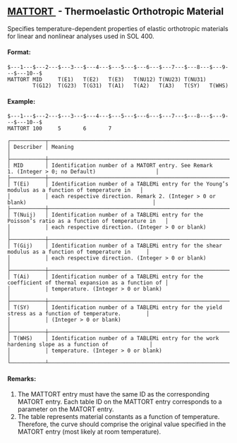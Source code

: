 ## [MATTORT ](https://help.hexagonmi.com/bundle/MSC_Nastran_2022.4/page/Nastran_Combined_Book/qrg/bulkno/TOC.MATTORT.xhtml) - Thermoelastic Orthotropic Material

Specifies temperature-dependent properties of elastic orthotropic materials for linear and nonlinear analyses used in SOL 400.

#### Format:

```nastran
$---1---$---2---$---3---$---4---$---5---$---6---$---7---$---8---$---9---$---10--$
MATTORT MID     T(E1)   T(E2)   T(E3)   T(NU12) T(NU23) T(NU31)         
        T(G12)  T(G23)  T(G31)  T(A1)   T(A2)   T(A3)   T(SY)   T(WHS)  
```

#### Example:

```nastran
$---1---$---2---$---3---$---4---$---5---$---6---$---7---$---8---$---9---$---10--$
MATTORT 100     5       6       7
```

```text
┌───────────┬────────────────────────────────────────────────────────────────────────────────────────────────────┐
│ Describer │ Meaning                                                                                            │
├───────────┼────────────────────────────────────────────────────────────────────────────────────────────────────┤
│ MID       │ Identification number of a MATORT entry. See Remark 1. (Integer > 0; no Default)                   │
├───────────┼────────────────────────────────────────────────────────────────────────────────────────────────────┤
│ T(Ei)     │ Identification number of a TABLEMi entry for the Young’s modulus as a function of temperature in   │
│           │ each respective direction. Remark 2. (Integer > 0 or blank)                                        │
├───────────┼────────────────────────────────────────────────────────────────────────────────────────────────────┤
│ T(Nuij)   │ Identification number of a TABLEMi entry for the Poisson’s ratio as a function of temperature in   │
│           │ each respective direction. (Integer > 0 or blank)                                                  │
├───────────┼────────────────────────────────────────────────────────────────────────────────────────────────────┤
│ T(Gij)    │ Identification number of a TABLEMi entry for the shear modulus as a function of temperature in     │
│           │ each respective direction. (Integer > 0 or blank)                                                  │
├───────────┼────────────────────────────────────────────────────────────────────────────────────────────────────┤
│ T(Ai)     │ Identification number of a TABLEMi entry for the coefficient of thermal expansion as a function of │
│           │ temperature. (Integer > 0 or blank)                                                                │
├───────────┼────────────────────────────────────────────────────────────────────────────────────────────────────┤
│ T(SY)     │ Identification number of a TABLEMi entry for the yield stress as a function of temperature.        │
│           │ (Integer > 0 or blank)                                                                             │
├───────────┼────────────────────────────────────────────────────────────────────────────────────────────────────┤
│ T(WHS)    │ Identification number of a TABLEMi entry for the work hardening slope as a function of             │
│           │ temperature. (Integer > 0 or blank)                                                                │
└───────────┴────────────────────────────────────────────────────────────────────────────────────────────────────┘
```

#### Remarks:

1. The MATTORT entry must have the same ID as the corresponding MATORT entry. Each table ID on the MATTORT entry corresponds to a parameter on the MATORT entry.
2. The table represents material constants as a function of temperature. Therefore, the curve should comprise the original value specified in the MATORT entry (most likely at room temperature).
